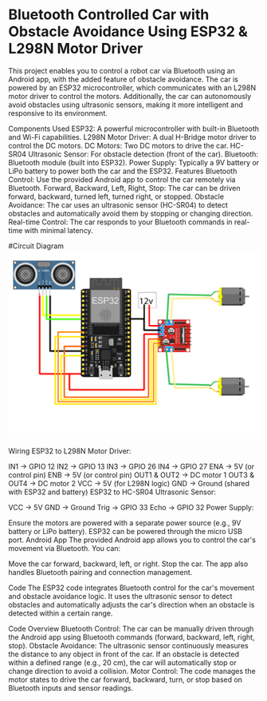 # Bluetooth Controlled Car with Obstacle Avoidance Using ESP32 & L298N Motor Driver

This project enables you to control a robot car via Bluetooth using an Android app, with the added feature of obstacle avoidance. The car is powered by an ESP32 microcontroller, which communicates with an L298N motor driver to control the motors. Additionally, the car can autonomously avoid obstacles using ultrasonic sensors, making it more intelligent and responsive to its environment.

Components Used
ESP32: A powerful microcontroller with built-in Bluetooth and Wi-Fi capabilities.
L298N Motor Driver: A dual H-Bridge motor driver to control the DC motors.
DC Motors: Two DC motors to drive the car.
HC-SR04 Ultrasonic Sensor: For obstacle detection (front of the car).
Bluetooth: Bluetooth module (built into ESP32).
Power Supply: Typically a 9V battery or LiPo battery to power both the car and the ESP32.
Features
Bluetooth Control: Use the provided Android app to control the car remotely via Bluetooth.
Forward, Backward, Left, Right, Stop: The car can be driven forward, backward, turned left, turned right, or stopped.
Obstacle Avoidance: The car uses an ultrasonic sensor (HC-SR04) to detect obstacles and automatically avoid them by stopping or changing direction.
Real-time Control: The car responds to your Bluetooth commands in real-time with minimal latency.



#Circuit Diagram
![Circuit Diagram](circuit-diagram.jpg)

Wiring
ESP32 to L298N Motor Driver:

IN1 -> GPIO 12
IN2 -> GPIO 13
IN3 -> GPIO 26
IN4 -> GPIO 27
ENA -> 5V (or control pin)
ENB -> 5V (or control pin)
OUT1 & OUT2 -> DC motor 1
OUT3 & OUT4 -> DC motor 2
VCC -> 5V (for L298N logic)
GND -> Ground (shared with ESP32 and battery)
ESP32 to HC-SR04 Ultrasonic Sensor:

VCC -> 5V
GND -> Ground
Trig -> GPIO 33
Echo -> GPIO 32
Power Supply:

Ensure the motors are powered with a separate power source (e.g., 9V battery or LiPo battery).
ESP32 can be powered through the micro USB port.
Android App
The provided Android app allows you to control the car's movement via Bluetooth. You can:

Move the car forward, backward, left, or right.
Stop the car.
The app also handles Bluetooth pairing and connection management.

Code
The ESP32 code integrates Bluetooth control for the car's movement and obstacle avoidance logic. It uses the ultrasonic sensor to detect obstacles and automatically adjusts the car's direction when an obstacle is detected within a certain range.

Code Overview
Bluetooth Control: The car can be manually driven through the Android app using Bluetooth commands (forward, backward, left, right, stop).
Obstacle Avoidance: The ultrasonic sensor continuously measures the distance to any object in front of the car. If an obstacle is detected within a defined range (e.g., 20 cm), the car will automatically stop or change direction to avoid a collision.
Motor Control: The code manages the motor states to drive the car forward, backward, turn, or stop based on Bluetooth inputs and sensor readings.
